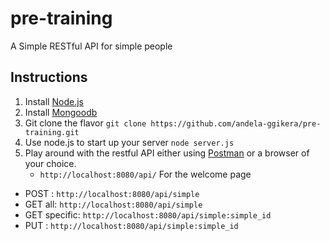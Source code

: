 # pre-training
A Simple RESTful API for simple people

## Instructions
1. Install [Node.js](https://nodejs.org/en/download/)
2. Install [Mongoodb](https://www.npmjs.com/package/mongodb)
3. Git clone the flavor
``` git clone https://github.com/andela-ggikera/pre-training.git ```
4. Use node.js to start up your server
``` node server.js ```
5. Play around with the restful API either using [Postman](https://chrome.google.com/webstore/search/postman) or a browser of your choice.
 	* ``` http://localhost:8080/api/ ``` For the welcome page
  * POST : ``` http://localhost:8080/api/simple ```
  * GET all: ``` http://localhost:8080/api/simple ```
  * GET specific: ``` http://localhost:8080/api/simple:simple_id ```
  * PUT : ``` http://localhost:8080/api/simple:simple_id ```

